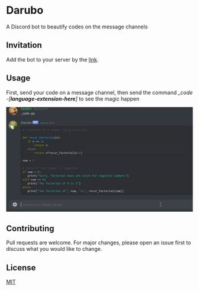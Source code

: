 # Darubo

A Discord bot to beautify codes on the message channels

## Invitation

Add the bot to your server by the [link](https://discord.com/api/oauth2/authorize?client_id=837903713216495617&permissions=8&scope=bot).

## Usage

First, send your code on a message channel, then send the command *_code -[**language-extension-here**]* to see the magic happen

!["Usage example"!](/assets/usage.gif "Usage example")


## Contributing
Pull requests are welcome. For major changes, please open an issue first to discuss what you would like to change.


## License
[MIT](https://choosealicense.com/licenses/mit/)
